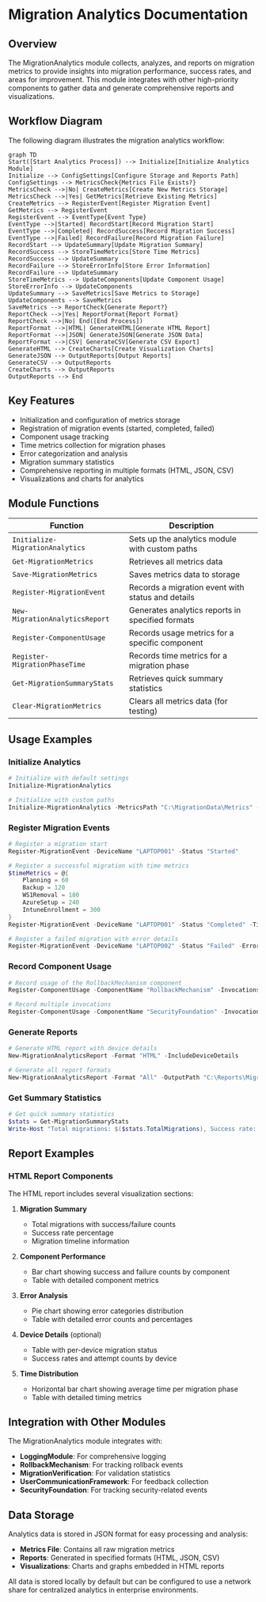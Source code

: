 # Migration Analytics Documentation

## Overview

The MigrationAnalytics module collects, analyzes, and reports on migration metrics to provide insights into migration performance, success rates, and areas for improvement. This module integrates with other high-priority components to gather data and generate comprehensive reports and visualizations.

## Workflow Diagram

The following diagram illustrates the migration analytics workflow:

```mermaid
graph TD
Start([Start Analytics Process]) --> Initialize[Initialize Analytics Module]
Initialize --> ConfigSettings[Configure Storage and Reports Path]
ConfigSettings --> MetricsCheck{Metrics File Exists?}
MetricsCheck -->|No| CreateMetrics[Create New Metrics Storage]
MetricsCheck -->|Yes| GetMetrics[Retrieve Existing Metrics]
CreateMetrics --> RegisterEvent[Register Migration Event]
GetMetrics --> RegisterEvent
RegisterEvent --> EventType{Event Type}
EventType -->|Started| RecordStart[Record Migration Start]
EventType -->|Completed| RecordSuccess[Record Migration Success]
EventType -->|Failed| RecordFailure[Record Migration Failure]
RecordStart --> UpdateSummary[Update Migration Summary]
RecordSuccess --> StoreTimeMetrics[Store Time Metrics]
RecordSuccess --> UpdateSummary
RecordFailure --> StoreErrorInfo[Store Error Information]
RecordFailure --> UpdateSummary
StoreTimeMetrics --> UpdateComponents[Update Component Usage]
StoreErrorInfo --> UpdateComponents
UpdateSummary --> SaveMetrics[Save Metrics to Storage]
UpdateComponents --> SaveMetrics
SaveMetrics --> ReportCheck{Generate Report?}
ReportCheck -->|Yes| ReportFormat{Report Format}
ReportCheck -->|No| End([End Process])
ReportFormat -->|HTML| GenerateHTML[Generate HTML Report]
ReportFormat -->|JSON| GenerateJSON[Generate JSON Data]
ReportFormat -->|CSV| GenerateCSV[Generate CSV Export]
GenerateHTML --> CreateCharts[Create Visualization Charts]
GenerateJSON --> OutputReports[Output Reports]
GenerateCSV --> OutputReports
CreateCharts --> OutputReports
OutputReports --> End
```

## Key Features

- Initialization and configuration of metrics storage
- Registration of migration events (started, completed, failed)
- Component usage tracking
- Time metrics collection for migration phases
- Error categorization and analysis
- Migration summary statistics
- Comprehensive reporting in multiple formats (HTML, JSON, CSV)
- Visualizations and charts for analytics

## Module Functions

| Function | Description |
|----------|-------------|
| `Initialize-MigrationAnalytics` | Sets up the analytics module with custom paths |
| `Get-MigrationMetrics` | Retrieves all metrics data |
| `Save-MigrationMetrics` | Saves metrics data to storage |
| `Register-MigrationEvent` | Records a migration event with status and details |
| `New-MigrationAnalyticsReport` | Generates analytics reports in specified formats |
| `Register-ComponentUsage` | Records usage metrics for a specific component |
| `Register-MigrationPhaseTime` | Records time metrics for a migration phase |
| `Get-MigrationSummaryStats` | Retrieves quick summary statistics |
| `Clear-MigrationMetrics` | Clears all metrics data (for testing) |

## Usage Examples

### Initialize Analytics

```powershell
# Initialize with default settings
Initialize-MigrationAnalytics

# Initialize with custom paths
Initialize-MigrationAnalytics -MetricsPath "C:\MigrationData\Metrics" -ReportsPath "C:\MigrationData\Reports"
```

### Register Migration Events

```powershell
# Register a migration start
Register-MigrationEvent -DeviceName "LAPTOP001" -Status "Started"

# Register a successful migration with time metrics
$timeMetrics = @{
    Planning = 60
    Backup = 120
    WS1Removal = 180
    AzureSetup = 240
    IntuneEnrollment = 300
}
Register-MigrationEvent -DeviceName "LAPTOP001" -Status "Completed" -TimeMetrics $timeMetrics

# Register a failed migration with error details
Register-MigrationEvent -DeviceName "LAPTOP002" -Status "Failed" -ErrorCategory "Network" -ErrorMessage "Failed to connect to Azure AD"
```

### Record Component Usage

```powershell
# Record usage of the RollbackMechanism component
Register-ComponentUsage -ComponentName "RollbackMechanism" -Invocations 1 -Successes 1 -Failures 0

# Record multiple invocations
Register-ComponentUsage -ComponentName "SecurityFoundation" -Invocations 5 -Successes 4 -Failures 1
```

### Generate Reports

```powershell
# Generate HTML report with device details
New-MigrationAnalyticsReport -Format "HTML" -IncludeDeviceDetails

# Generate all report formats
New-MigrationAnalyticsReport -Format "All" -OutputPath "C:\Reports\MigrationAnalytics_$(Get-Date -Format 'yyyyMMdd')"
```

### Get Summary Statistics

```powershell
# Get quick summary statistics
$stats = Get-MigrationSummaryStats
Write-Host "Total migrations: $($stats.TotalMigrations), Success rate: $($stats.SuccessRate)%"
```

## Report Examples

### HTML Report Components

The HTML report includes several visualization sections:

1. **Migration Summary**
   - Total migrations with success/failure counts
   - Success rate percentage
   - Migration timeline information

2. **Component Performance**
   - Bar chart showing success and failure counts by component
   - Table with detailed component metrics

3. **Error Analysis**
   - Pie chart showing error categories distribution
   - Table with detailed error counts and percentages

4. **Device Details** (optional)
   - Table with per-device migration status
   - Success rates and attempt counts by device

5. **Time Distribution**
   - Horizontal bar chart showing average time per migration phase
   - Table with detailed timing metrics

## Integration with Other Modules

The MigrationAnalytics module integrates with:

- **LoggingModule**: For comprehensive logging
- **RollbackMechanism**: For tracking rollback events
- **MigrationVerification**: For validation statistics
- **UserCommunicationFramework**: For feedback collection
- **SecurityFoundation**: For tracking security-related events

## Data Storage

Analytics data is stored in JSON format for easy processing and analysis:

- **Metrics File**: Contains all raw migration metrics
- **Reports**: Generated in specified formats (HTML, JSON, CSV)
- **Visualizations**: Charts and graphs embedded in HTML reports

All data is stored locally by default but can be configured to use a network share for centralized analytics in enterprise environments. 
